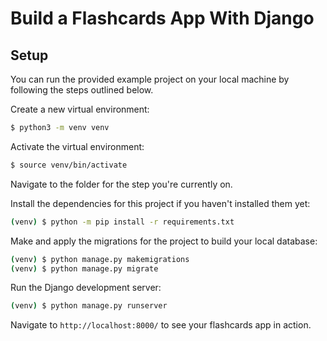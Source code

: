 # Build a Flashcards App With Django


## Setup

You can run the provided example project on your local machine by following the steps outlined below.

Create a new virtual environment:

```bash
$ python3 -m venv venv
```

Activate the virtual environment:

```bash
$ source venv/bin/activate
```

Navigate to the folder for the step you're currently on.

Install the dependencies for this project if you haven't installed them yet:

```bash
(venv) $ python -m pip install -r requirements.txt
```

Make and apply the migrations for the project to build your local database:

```bash
(venv) $ python manage.py makemigrations
(venv) $ python manage.py migrate
```

Run the Django development server:

```bash
(venv) $ python manage.py runserver
```

Navigate to `http://localhost:8000/` to see your flashcards app in action.
